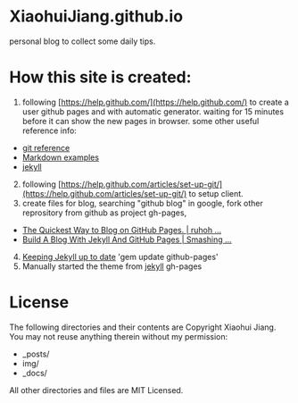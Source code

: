 XiaohuiJiang.github.io
======================

personal blog to collect some daily tips.

How this site is created:
========================

1. following [https://help.github.com/](https://help.github.com/) to create a user github pages and with automatic generator. waiting for 15 minutes before it can show the new pages in browser.
some other useful reference info:
 * [git reference](http://gitref.org/index.html)
 * [Markdown examples](https://guides.github.com/features/mastering-markdown/)
 * [jekyll](http://jekyllrb.com/docs/home/)
2. following [https://help.github.com/articles/set-up-git/](https://help.github.com/articles/set-up-git/) to setup client.
3. create files for blog, searching "github blog" in google, fork other reprository from github as project gh-pages,
 * [The Quickest Way to Blog on GitHub Pages. | ruhoh ...](http://jekyllbootstrap.com/)
 * [Build A Blog With Jekyll And GitHub Pages | Smashing ...](http://www.smashingmagazine.com/2014/08/01/build-blog-jekyll-github-pages/)
4. [Keeping Jekyll up to date](https://help.github.com/articles/using-jekyll-with-pages/)
    'gem update github-pages'
5. Manually started the theme from [jekyll](https://github.com/jekyll/jekyll) gh-pages

License
=======
The following directories and their contents are Copyright Xiaohui Jiang.  You may not reuse anything therein without my permission:

*   _posts/
*   img/
*   _docs/

All other directories and files are MIT Licensed.

